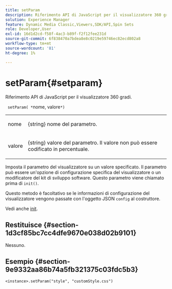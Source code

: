 ```yaml
---
title: setParam
description: Riferimento API di JavaScript per il visualizzatore 360 gradi.
solution: Experience Manager
feature: Dynamic Media Classic,Viewers,SDK/API,Spin Sets
role: Developer,User
exl-id: 16d1d2cd-f58f-4ac3-b89f-f2f12fee231d
source-git-commit: 6f838470a7bdea8e8c0219e59746ec82ecd802a8
workflow-type: tm+mt
source-wordcount: '81'
ht-degree: 1%

---
```


# setParam{#setparam}

Riferimento API di JavaScript per il visualizzatore 360 gradi.

` setParam( *`nome, valore`*)`

<table id="table_896DFF34A68A403DB93A6D597461A573"> 
 <tbody> 
  <tr> 
   <td colname="col1"> <p> <span class="codeph"> <span class="varname"> nome </span> </span> </p> </td> 
   <td colname="col2"> <p> <span class="codeph"> {string} </span> nome del parametro. </p> </td> 
  </tr> 
  <tr> 
   <td colname="col1"> <p> <span class="codeph"> <span class="varname"> valore </span> </span> </p> </td> 
   <td colname="col2"> <p> <span class="codeph"> {string} </span> valore del parametro. Il valore non può essere codificato in percentuale. </p> </td> 
  </tr> 
 </tbody> 
</table>

Imposta il parametro del visualizzatore su un valore specificato. Il parametro può essere un&#39;opzione di configurazione specifica del visualizzatore o un modificatore del kit di sviluppo software. Questo parametro viene chiamato prima di `init()`.

Questo metodo è facoltativo se le informazioni di configurazione del visualizzatore vengono passate con l&#39;oggetto JSON `config` al costruttore.

Vedi anche [init](../../../c-html5-s7-aem-asset-viewers/c-html5-spin-viewer-about/c-html5-spin-viewer-javascriptapiref/r-html5-spin-viewer-javascriptapiref-init.md#reference-bb4428c155e541b79797f96e17c068ae).

## Restituisce {#section-1d3cf85bc7cc4dfe9670e038d02b9101}

Nessuno.

## Esempio {#section-9e9332aa86b74a5fb321375c03fdc5b3}

```
<instance>.setParam("style", "customStyle.css")
```
